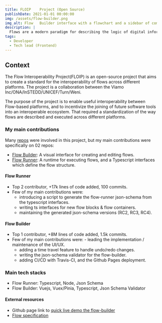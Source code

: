 ```yaml
---
title: FLOIP	Project (Open Source)
publishDate: 2021-01-01 00:00:00
img: /assets/flow-builder.png
img_alt: Flow	Builder interface with a flowchart and a sidebar of components
description: |
  Flows are a modern paradigm for describing the logic of digital information systems that interact with individuals, often for the purpose of (a) collecting data or (b) providing information through interactive requests.
tags:
  - Developer
  - Tech lead (Frontend)
---
```


## Context

The Flow Interoperability Project(FLOIP) is an open-source project that aims to create a standard for the interoperability of flows across different platforms.
The project is a collaboration between the Viamo Inc/ONA/InSTEDD/UNICEF/Turn/Weni.

The purpose of the project is to enable useful interoperability between Flow-based platforms, and to incentivize the joining of future software tools into an interoperable ecosystem.
That required a standardization of the way flows are described and executed across different platforms.

### My main contributions

Many [repos](https://github.com/FLOIP) were involved in this project, but my main contributions were specifically on 02	repos:
- [Flow Builder](https://github.com/FLOIP/flow-builder): A visual interface for creating and editing flows.
- [Flow Runner](https://github.com/FLOIP/flow-runner):	A runtime for executing flows, and a Typescript interfaces which define	the flow structure.

#### Flow Runner
- Top 2 contributor, +17k	lines of code added, 100 commits.
- Few of my main contributions were:
  - introducing a script to	generate the flow-runner json-schema	from the typescript interfaces.
  - writing ts	interfaces for new flow blocks & flow containers.
  - maintaining the generated json-schema versions (RC2, RC3, RC4).

#### Flow Builder
- Top 1	contributor, +8M	lines of code added, 1.5k	commits.
- Few of my main contributions were:
		- leading the implementation / maintenance of the UI/UX.
  - adding a time travel feature	to handle undo/redo changes.
  - writing the json-schema validator for the flow-builder.
  - adding CI/CD with Travis-CI, and the Github Pages	deployment.

### Main tech stacks

-	Flow Runner: Typescript, Node, Json Schema
- Flow Builder: Vuejs, Vuex/Pinia, Typescript, Json Schema Validator

#### External resources

- Github page link to [quick live demo the flow-builder](https://floip.github.io/flow-builder/#/)
- [Flow specification](https://floip.gitbook.io/flow-specification)
